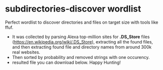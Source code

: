 # subdirectories-discover wordlist
Perfect wordlist to discover directories and files on target size with tools like ffuf.
- It was collected by parsing Alexa top-million sites for **.DS_Store** files (https://en.wikipedia.org/wiki/.DS_Store), extracting all the found files, and then extracting found file and directory names from around 300k real websites.
- Then sorted by probability and removed strings with one occurency.
- resulted file you can download below. Happy Hunting!
